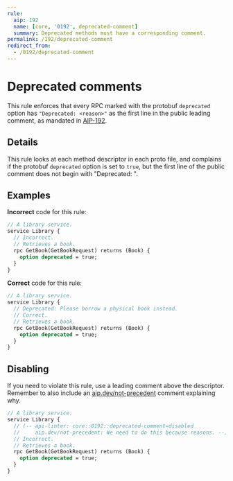 ```yaml
---
rule:
  aip: 192
  name: [core, '0192', deprecated-comment]
  summary: Deprecated methods must have a corresponding comment.
permalink: /192/deprecated-comment
redirect_from:
  - /0192/deprecated-comment
---
```


# Deprecated comments

This rule enforces that every RPC marked with the protobuf `deprecated` option
has `"Deprecated: <reason>"` as the first line in the public leading comment, as
mandated in [AIP-192][].

## Details

This rule looks at each method descriptor in each proto file, and complains if
the protobuf `deprecated` option is set to `true`, but the first line of the public
comment does not begin with "Deprecated: ".

## Examples

**Incorrect** code for this rule:

```proto
// A library service.
service Library {
  // Incorrect.
  // Retrieves a book.
  rpc GetBook(GetBookRequest) returns (Book) {
    option deprecated = true;
  }
}
```

**Correct** code for this rule:

```proto
// A library service.
service Library {
  // Deprecated: Please borrow a physical book instead.
  // Correct.
  // Retrieves a book.
  rpc GetBook(GetBookRequest) returns (Book) {
    option deprecated = true;
  }
}
```

## Disabling

If you need to violate this rule, use a leading comment above the descriptor.
Remember to also include an [aip.dev/not-precedent][] comment explaining why.

```proto
// A library service.
service Library {
  // (-- api-linter: core::0192::deprecated-comment=disabled
  //     aip.dev/not-precedent: We need to do this because reasons. --)
  // Incorrect.
  // Retrieves a book.
  rpc GetBook(GetBookRequest) returns (Book) {
    option deprecated = true;
  }
}
```

[aip-192]: https://aip.dev/192
[aip.dev/not-precedent]: https://aip.dev/not-precedent
